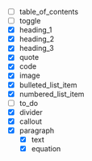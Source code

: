 - [ ] table_of_contents
- [ ] toggle
- [x] heading_1
- [x] heading_2
- [x] heading_3
- [x] quote
- [x] code
- [x] image
- [x] bulleted_list_item
- [x] numbered_list_item
- [ ] to_do
- [x] divider
- [x] callout
- [x] paragraph
  - [x] text
  - [x] equation
